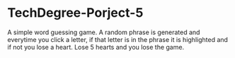 # TechDegree-Porject-5

A simple word guessing game. A random phrase is generated and everytime you click a letter,
if that letter is in the phrase it is highlighted and if not you lose a heart. Lose 5 hearts and you lose the game.
